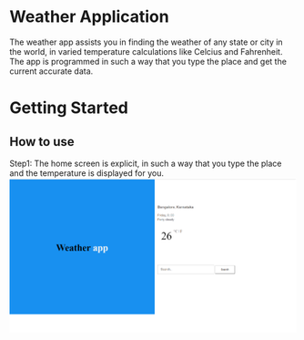 # Weather Application
The weather app assists you in finding the weather of any state or city in the world, in varied temperature 
calculations like Celcius and Fahrenheit. The app is programmed in such a way that you type the place and get the current accurate data.

# Getting Started
## How to use 
   Step1: The home screen is explicit, in such a way that you type the place and the temperature is displayed for you. 
   ![HomePage](images/homepage.png)
   
